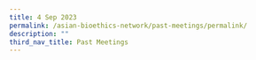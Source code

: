 ```yaml
---
title: 4 Sep 2023
permalink: /asian-bioethics-network/past-meetings/permalink/
description: ""
third_nav_title: Past Meetings
---
```

